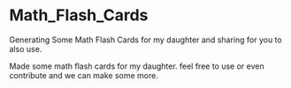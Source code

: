 # Math_Flash_Cards
Generating Some Math Flash Cards for my daughter and sharing for you to also use.

Made some math flash cards for my daughter. feel free to use or even contribute and we can make some more. 
